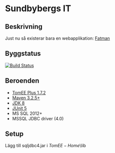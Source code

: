 # Sundbybergs IT

## Beskrivning
Just nu så existerar bara en webapplikation: [Fatman](http://www.sundbybergsit.com)

## Byggstatus
[![Build Status](https://travis-ci.org/alwa/sundbybergsit.svg?branch=master)](https://travis-ci.org/alwa/sundbybergsit)

## Beroenden
- [TomEE Plus 1.7.2](http://openejb.apache.org/apache-tomee.html)
- [Maven 3.2.5+](https://maven.apache.org/)
- [JDK 8](http://www.oracle.com/technetwork/java/javase/downloads/jdk8-downloads-2133151.html)
- [JUnit 5](https://github.com/junit-team/junit5)
- MS SQL 2012+
- MSSQL JDBC driver (4.0)

## Setup
Lägg till sqljdbc4.jar i $TomEE-Home$\lib

<!-- OBSOLETE
Ändra $TomEE-Home$\conf\tomee.xml:

<Resource id="AccountDataSource" type="DataSource">
  JdbcDriver com.microsoft.sqlserver.jdbc.SQLServerDriver
  JdbcUrl jdbc:sqlserver://127.0.0.1:1433;DatabaseName=accounts;selectMethod=cursor;sendStringParametersAsUnicode=false
  UserName *********
  Password *********
  JtaManaged true
</Resource>


<Resource id="FatmanDataSource" type="DataSource">
  JdbcDriver com.microsoft.sqlserver.jdbc.SQLServerDriver
  JdbcUrl jdbc:sqlserver://127.0.0.1:1433;DatabaseName=fatman;selectMethod=cursor;sendStringParametersAsUnicode=false
  UserName *********
  Password *********
  JtaManaged true
</Resource>

-->